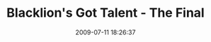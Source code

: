 ---
id: 72157637871481924
title: Blacklion's Got Talent - The Final
cover: https://farm8.staticflickr.com/7417/10960469326_854909a3b2_q.jpg
date: 2009-07-11 18:26:37
photos:
  - thumbnail: https://farm8.staticflickr.com/7417/10960469326_854909a3b2_q.jpg
    original: https://farm8.staticflickr.com/7417/10960469326_4570fb731a_o.jpg
    title: Sunday-Final-of-Talent-Competition.-001
  - thumbnail: https://farm8.staticflickr.com/7371/10960394375_0c8f25509a_q.jpg
    original: https://farm8.staticflickr.com/7371/10960394375_0f9cb14d91_o.jpg
    title: Sunday-Final-of-Talent-Competition.-002
  - thumbnail: https://farm6.staticflickr.com/5487/10960619913_26649df7ca_q.jpg
    original: https://farm6.staticflickr.com/5487/10960619913_320f38d040_o.jpg
    title: Sunday-Final-of-Talent-Competition.-003
  - thumbnail: https://farm4.staticflickr.com/3726/10960393675_b62c803dd7_q.jpg
    original: https://farm4.staticflickr.com/3726/10960393675_8b16d9b08e_o.jpg
    title: Sunday-Final-of-Talent-Competition.-004
  - thumbnail: https://farm3.staticflickr.com/2855/10960568364_4cc6697e68_q.jpg
    original: https://farm3.staticflickr.com/2855/10960568364_8bb8d3ca07_o.jpg
    title: Sunday-Final-of-Talent-Competition.-005
  - thumbnail: https://farm8.staticflickr.com/7414/10960467126_5e54cee393_q.jpg
    original: https://farm8.staticflickr.com/7414/10960467126_59d3305898_o.jpg
    title: Sunday-Final-of-Talent-Competition.-006
  - thumbnail: https://farm6.staticflickr.com/5528/10960567774_5d8bb3be3e_q.jpg
    original: https://farm6.staticflickr.com/5528/10960567774_3ee1269a25_o.jpg
    title: Sunday-Final-of-Talent-Competition.-008
  - thumbnail: https://farm4.staticflickr.com/3833/10960617783_13c29b4cbf_q.jpg
    original: https://farm4.staticflickr.com/3833/10960617783_e4e3fbf4c4_o.jpg
    title: Sunday-Final-of-Talent-Competition.-012
  - thumbnail: https://farm4.staticflickr.com/3800/10960567144_988688dc2c_q.jpg
    original: https://farm4.staticflickr.com/3800/10960567144_1b6bd707c7_o.jpg
    title: Sunday-Final-of-Talent-Competition.-015
  - thumbnail: https://farm6.staticflickr.com/5545/10960617053_783c2474cf_q.jpg
    original: https://farm6.staticflickr.com/5545/10960617053_34ec0a80c4_o.jpg
    title: Sunday-Final-of-Talent-Competition.-017
  - thumbnail: https://farm6.staticflickr.com/5546/10960566174_fdd87af354_q.jpg
    original: https://farm6.staticflickr.com/5546/10960566174_1381561712_o.jpg
    title: Sunday-Final-of-Talent-Competition.-018
  - thumbnail: https://farm4.staticflickr.com/3703/10960465146_306df95b69_q.jpg
    original: https://farm4.staticflickr.com/3703/10960465146_7d8be0fc96_o.jpg
    title: Sunday-Final-of-Talent-Competition.-019
  - thumbnail: https://farm6.staticflickr.com/5532/10960464656_11d8ba1714_q.jpg
    original: https://farm6.staticflickr.com/5532/10960464656_50023e8088_o.jpg
    title: Sunday-Final-of-Talent-Competition.-020
  - thumbnail: https://farm4.staticflickr.com/3794/10960389725_9d2a0b7813_q.jpg
    original: https://farm4.staticflickr.com/3794/10960389725_b378942d43_o.jpg
    title: Sunday-Final-of-Talent-Competition.-021
  - thumbnail: https://farm3.staticflickr.com/2818/10960564664_f4e64a243b_q.jpg
    original: https://farm3.staticflickr.com/2818/10960564664_8ac24d087d_o.jpg
    title: Sunday-Final-of-Talent-Competition.-022
  - thumbnail: https://farm8.staticflickr.com/7354/10960389345_cb0089ee9c_q.jpg
    original: https://farm8.staticflickr.com/7354/10960389345_7ae9c93aae_o.jpg
    title: Sunday-Final-of-Talent-Competition.-023
  - thumbnail: https://farm4.staticflickr.com/3814/10960564444_742cb3aa47_q.jpg
    original: https://farm4.staticflickr.com/3814/10960564444_98a34939eb_o.jpg
    title: Sunday-Final-of-Talent-Competition.-025
  - thumbnail: https://farm6.staticflickr.com/5484/10960564194_b818a7be07_q.jpg
    original: https://farm6.staticflickr.com/5484/10960564194_4e331d5301_o.jpg
    title: Sunday-Final-of-Talent-Competition.-027
  - thumbnail: https://farm3.staticflickr.com/2836/10960388895_426f21265f_q.jpg
    original: https://farm3.staticflickr.com/2836/10960388895_80b01ca86e_o.jpg
    title: Sunday-Final-of-Talent-Competition.-028
  - thumbnail: https://farm8.staticflickr.com/7311/10960614263_c3b99842b7_q.jpg
    original: https://farm8.staticflickr.com/7311/10960614263_7e8033497b_o.jpg
    title: Sunday-Final-of-Talent-Competition.-030
  - thumbnail: https://farm8.staticflickr.com/7417/10960613783_459f2b670e_q.jpg
    original: https://farm8.staticflickr.com/7417/10960613783_bed66fb016_o.jpg
    title: Sunday-Final-of-Talent-Competition.-032
  - thumbnail: https://farm6.staticflickr.com/5506/10960387605_3d3884fb7f_q.jpg
    original: https://farm6.staticflickr.com/5506/10960387605_1711f044fc_o.jpg
    title: Sunday-Final-of-Talent-Competition.-033
  - thumbnail: https://farm8.staticflickr.com/7382/10960461666_8d62efee0c_q.jpg
    original: https://farm8.staticflickr.com/7382/10960461666_60b18cab21_o.jpg
    title: Sunday-Final-of-Talent-Competition.-034
  - thumbnail: https://farm4.staticflickr.com/3811/10960611943_8c91770ced_q.jpg
    original: https://farm4.staticflickr.com/3811/10960611943_c674bbf2e8_o.jpg
    title: Sunday-Final-of-Talent-Competition.-035
  - thumbnail: https://farm8.staticflickr.com/7422/10960611503_10679b1142_q.jpg
    original: https://farm8.staticflickr.com/7422/10960611503_49eba4df87_o.jpg
    title: Sunday-Final-of-Talent-Competition.-036
  - thumbnail: https://farm3.staticflickr.com/2819/10960402036_8e361b9ce2_q.jpg
    original: https://farm3.staticflickr.com/2819/10960402036_a50e1dda59_o.jpg
    title: Sunday-Final-of-Talent-Competition.-040
  - thumbnail: https://farm3.staticflickr.com/2879/10960460066_9d4075ea72_q.jpg
    original: https://farm3.staticflickr.com/2879/10960460066_552c725d00_o.jpg
    title: Sunday-Final-of-Talent-Competition.-041
  - thumbnail: https://farm3.staticflickr.com/2874/10960385145_1b45ee2f0d_q.jpg
    original: https://farm3.staticflickr.com/2874/10960385145_45f403a22e_o.jpg
    title: Sunday-Final-of-Talent-Competition.-042
  - thumbnail: https://farm8.staticflickr.com/7394/10960384635_8cc3be1f7a_q.jpg
    original: https://farm8.staticflickr.com/7394/10960384635_a269f416ac_o.jpg
    title: Sunday-Final-of-Talent-Competition.-043
  - thumbnail: https://farm6.staticflickr.com/5520/10960384415_de17210482_q.jpg
    original: https://farm6.staticflickr.com/5520/10960384415_4c8f0f0d57_o.jpg
    title: Sunday-Final-of-Talent-Competition.-044
  - thumbnail: https://farm8.staticflickr.com/7400/10960559124_b0b97d7b18_q.jpg
    original: https://farm8.staticflickr.com/7400/10960559124_ff9e934405_o.jpg
    title: Sunday-Final-of-Talent-Competition.-045
  - thumbnail: https://farm4.staticflickr.com/3728/10960609123_795a7edc5b_q.jpg
    original: https://farm4.staticflickr.com/3728/10960609123_9f0e7506c6_o.jpg
    title: Sunday-Final-of-Talent-Competition.-047
  - thumbnail: https://farm8.staticflickr.com/7309/10960558194_76e644df5d_q.jpg
    original: https://farm8.staticflickr.com/7309/10960558194_2e07935436_o.jpg
    title: Sunday-Final-of-Talent-Competition.-048
  - thumbnail: https://farm8.staticflickr.com/7338/10960608363_78920b3ace_q.jpg
    original: https://farm8.staticflickr.com/7338/10960608363_f5064093e0_o.jpg
    title: Sunday-Final-of-Talent-Competition.-049
  - thumbnail: https://farm4.staticflickr.com/3726/10960382585_92bde351cf_q.jpg
    original: https://farm4.staticflickr.com/3726/10960382585_591b8a774c_o.jpg
    title: Sunday-Final-of-Talent-Competition.-050
  - thumbnail: https://farm4.staticflickr.com/3744/10960456446_2d2067b5dc_q.jpg
    original: https://farm4.staticflickr.com/3744/10960456446_00d34bcdd6_o.jpg
    title: Sunday-Final-of-Talent-Competition.-051
  - thumbnail: https://farm4.staticflickr.com/3778/10960381555_6227a9a344_q.jpg
    original: https://farm4.staticflickr.com/3778/10960381555_9de28bcfc7_o.jpg
    title: Sunday-Final-of-Talent-Competition.-052
  - thumbnail: https://farm3.staticflickr.com/2868/10960556044_6ef12d5eab_q.jpg
    original: https://farm3.staticflickr.com/2868/10960556044_507e730e35_o.jpg
    title: Sunday-Final-of-Talent-Competition.-053
  - thumbnail: https://farm4.staticflickr.com/3784/10960380775_47c521ac7f_q.jpg
    original: https://farm4.staticflickr.com/3784/10960380775_a9c1333f79_o.jpg
    title: Sunday-Final-of-Talent-Competition.-055
  - thumbnail: https://farm4.staticflickr.com/3739/10960605463_18ab145a1f_q.jpg
    original: https://farm4.staticflickr.com/3739/10960605463_121a969422_o.jpg
    title: Sunday-Final-of-Talent-Competition.-057
  - thumbnail: https://farm8.staticflickr.com/7296/10960454646_1551ba7830_q.jpg
    original: https://farm8.staticflickr.com/7296/10960454646_dfa4a8cf3a_o.jpg
    title: Sunday-Final-of-Talent-Competition.-058
  - thumbnail: https://farm3.staticflickr.com/2847/10960454426_87567b305a_q.jpg
    original: https://farm3.staticflickr.com/2847/10960454426_8ff8d848e2_o.jpg
    title: Sunday-Final-of-Talent-Competition.-059
  - thumbnail: https://farm4.staticflickr.com/3710/10960604603_f3d977e97e_q.jpg
    original: https://farm4.staticflickr.com/3710/10960604603_528bfe3c9b_o.jpg
    title: Sunday-Final-of-Talent-Competition.-060
  - thumbnail: https://farm4.staticflickr.com/3785/10960553874_cb8d885113_q.jpg
    original: https://farm4.staticflickr.com/3785/10960553874_7b8493d97e_o.jpg
    title: Sunday-Final-of-Talent-Competition.-061
  - thumbnail: https://farm6.staticflickr.com/5483/10960604063_9cd26c1a36_q.jpg
    original: https://farm6.staticflickr.com/5483/10960604063_788eaca72f_o.jpg
    title: Sunday-Final-of-Talent-Competition.-063
  - thumbnail: https://farm3.staticflickr.com/2809/10960378705_53f426fd42_q.jpg
    original: https://farm3.staticflickr.com/2809/10960378705_55a8d63453_o.jpg
    title: Sunday-Final-of-Talent-Competition.-064
  - thumbnail: https://farm8.staticflickr.com/7375/10960378225_b1c884da6a_q.jpg
    original: https://farm8.staticflickr.com/7375/10960378225_5d03c8828d_o.jpg
    title: Sunday-Final-of-Talent-Competition.-065
  - thumbnail: https://farm6.staticflickr.com/5499/10960602723_7855efca46_q.jpg
    original: https://farm6.staticflickr.com/5499/10960602723_d872a0369c_o.jpg
    title: Sunday-Final-of-Talent-Competition.-066
  - thumbnail: https://farm4.staticflickr.com/3762/10960451616_959f57a11f_q.jpg
    original: https://farm4.staticflickr.com/3762/10960451616_9477832e33_o.jpg
    title: Sunday-Final-of-Talent-Competition.-067
  - thumbnail: https://farm3.staticflickr.com/2886/10960552034_2d85eee041_q.jpg
    original: https://farm3.staticflickr.com/2886/10960552034_470bb0e6f9_o.jpg
    title: Sunday-Final-of-Talent-Competition.-068
  - thumbnail: https://farm4.staticflickr.com/3725/10960551933_45fe99153c_q.jpg
    original: https://farm4.staticflickr.com/3725/10960551933_065d4e74ee_o.jpg
    title: Sunday-Final-of-Talent-Competition.-071
  - thumbnail: https://farm4.staticflickr.com/3818/10960376875_4c0305d11d_q.jpg
    original: https://farm4.staticflickr.com/3818/10960376875_869f499e82_o.jpg
    title: Sunday-Final-of-Talent-Competition.-072
  - thumbnail: https://farm8.staticflickr.com/7443/10960601373_d6993affbe_q.jpg
    original: https://farm8.staticflickr.com/7443/10960601373_4269633c25_o.jpg
    title: Sunday-Final-of-Talent-Competition.-076
  - thumbnail: https://farm4.staticflickr.com/3784/10960550454_83ee64a81e_q.jpg
    original: https://farm4.staticflickr.com/3784/10960550454_942521e22f_o.jpg
    title: Sunday-Final-of-Talent-Competition.-077
  - thumbnail: https://farm4.staticflickr.com/3684/10960449986_10c58e6b65_q.jpg
    original: https://farm4.staticflickr.com/3684/10960449986_84e060a949_o.jpg
    title: Sunday-Final-of-Talent-Competition.-078
  - thumbnail: https://farm6.staticflickr.com/5533/10960375215_0648caebbd_q.jpg
    original: https://farm6.staticflickr.com/5533/10960375215_0c660414ea_o.jpg
    title: Sunday-Final-of-Talent-Competition.-080
  - thumbnail: https://farm4.staticflickr.com/3755/10960375155_4cee855e67_q.jpg
    original: https://farm4.staticflickr.com/3755/10960375155_f7f14a31aa_o.jpg
    title: Sunday-Final-of-Talent-Competition.-081
  - thumbnail: https://farm3.staticflickr.com/2888/10960448706_c235260d51_q.jpg
    original: https://farm3.staticflickr.com/2888/10960448706_93f195bd78_o.jpg
    title: Sunday-Final-of-Talent-Competition.-082
  - thumbnail: https://farm6.staticflickr.com/5526/10960374195_003a156a43_q.jpg
    original: https://farm6.staticflickr.com/5526/10960374195_1cc6a74b41_o.jpg
    title: Sunday-Final-of-Talent-Competition.-084
  - thumbnail: https://farm3.staticflickr.com/2826/10960598913_cbbdcc4452_q.jpg
    original: https://farm3.staticflickr.com/2826/10960598913_0a19aae46b_o.jpg
    title: Sunday-Final-of-Talent-Competition.-090
  - thumbnail: https://farm4.staticflickr.com/3716/10960548084_86cc576952_q.jpg
    original: https://farm4.staticflickr.com/3716/10960548084_792c4af516_o.jpg
    title: Sunday-Final-of-Talent-Competition.-094
  - thumbnail: https://farm4.staticflickr.com/3827/10960598193_9d212987a6_q.jpg
    original: https://farm4.staticflickr.com/3827/10960598193_a77737d578_o.jpg
    title: Sunday-Final-of-Talent-Competition.-102
  - thumbnail: https://farm4.staticflickr.com/3733/10960372655_bab6bfe6be_q.jpg
    original: https://farm4.staticflickr.com/3733/10960372655_382b8d8700_o.jpg
    title: Sunday-Final-of-Talent-Competition.-106
  - thumbnail: https://farm4.staticflickr.com/3742/10960446256_70f90108fc_q.jpg
    original: https://farm4.staticflickr.com/3742/10960446256_074403870a_o.jpg
    title: Sunday-Final-of-Talent-Competition.-111
  - thumbnail: https://farm4.staticflickr.com/3800/10960546554_f4fd06ab2b_q.jpg
    original: https://farm4.staticflickr.com/3800/10960546554_e18aaf669d_o.jpg
    title: Sunday-Final-of-Talent-Competition.-114
  - thumbnail: https://farm8.staticflickr.com/7362/10960445566_f53945d84f_q.jpg
    original: https://farm8.staticflickr.com/7362/10960445566_83dc8906e7_o.jpg
    title: Sunday-Final-of-Talent-Competition.-115
  - thumbnail: https://farm3.staticflickr.com/2879/10960595783_590fd298ac_q.jpg
    original: https://farm3.staticflickr.com/2879/10960595783_f075df0a81_o.jpg
    title: Sunday-Final-of-Talent-Competition.-118
  - thumbnail: https://farm6.staticflickr.com/5475/10960401486_efc0bafb6d_q.jpg
    original: https://farm6.staticflickr.com/5475/10960401486_7d87b6d44b_o.jpg
    title: Sunday-Final-of-Talent-Competition.-121
  - thumbnail: https://farm8.staticflickr.com/7457/10960444336_ea88bed0c6_q.jpg
    original: https://farm8.staticflickr.com/7457/10960444336_68d3483de0_o.jpg
    title: Sunday-Final-of-Talent-Competition.-126
  - thumbnail: https://farm4.staticflickr.com/3786/10960544744_dcf4207f6e_q.jpg
    original: https://farm4.staticflickr.com/3786/10960544744_6818c49dd1_o.jpg
    title: Sunday-Final-of-Talent-Competition.-132
  - thumbnail: https://farm3.staticflickr.com/2824/10960544534_533a6cf5f3_q.jpg
    original: https://farm3.staticflickr.com/2824/10960544534_9fdff70763_o.jpg
    title: Sunday-Final-of-Talent-Competition.-136
  - thumbnail: https://farm4.staticflickr.com/3695/10960544254_6997ba652b_q.jpg
    original: https://farm4.staticflickr.com/3695/10960544254_6eb463d6e9_o.jpg
    title: Sunday-Final-of-Talent-Competition.-137
  - thumbnail: https://farm4.staticflickr.com/3784/10960543584_399c42f7c5_q.jpg
    original: https://farm4.staticflickr.com/3784/10960543584_f94e102686_o.jpg
    title: Sunday-Final-of-Talent-Competition.-139
  - thumbnail: https://farm3.staticflickr.com/2870/10960368835_901ac48f47_q.jpg
    original: https://farm3.staticflickr.com/2870/10960368835_7b3239a82b_o.jpg
    title: Sunday-Final-of-Talent-Competition.-141
  - thumbnail: https://farm4.staticflickr.com/3773/10960368385_78007d0081_q.jpg
    original: https://farm4.staticflickr.com/3773/10960368385_779ce7c4a6_o.jpg
    title: Sunday-Final-of-Talent-Competition.-143
  - thumbnail: https://farm8.staticflickr.com/7424/10960367805_a52362be62_q.jpg
    original: https://farm8.staticflickr.com/7424/10960367805_3e6e18be3c_o.jpg
    title: Sunday-Final-of-Talent-Competition.-144
  - thumbnail: https://farm4.staticflickr.com/3761/10960367375_8015e084d2_q.jpg
    original: https://farm4.staticflickr.com/3761/10960367375_4ebedfd7e0_o.jpg
    title: Sunday-Final-of-Talent-Competition.-145
  - thumbnail: https://farm4.staticflickr.com/3732/10960592033_d3b8b9dba3_q.jpg
    original: https://farm4.staticflickr.com/3732/10960592033_d861ce4467_o.jpg
    title: Sunday-Final-of-Talent-Competition.-149
  - thumbnail: https://farm4.staticflickr.com/3718/10960591433_618217d7d0_q.jpg
    original: https://farm4.staticflickr.com/3718/10960591433_0ae3ce0055_o.jpg
    title: Sunday-Final-of-Talent-Competition.-150
  - thumbnail: https://farm8.staticflickr.com/7406/10960365855_cb503e3f0e_q.jpg
    original: https://farm8.staticflickr.com/7406/10960365855_843ff5db66_o.jpg
    title: Sunday-Final-of-Talent-Competition.-151
  - thumbnail: https://farm6.staticflickr.com/5478/10960590953_e27b6a2433_q.jpg
    original: https://farm6.staticflickr.com/5478/10960590953_0aa4e4bb7a_o.jpg
    title: Sunday-Final-of-Talent-Competition.-152
  - thumbnail: https://farm4.staticflickr.com/3750/10960590493_0aa2bd50e4_q.jpg
    original: https://farm4.staticflickr.com/3750/10960590493_480a4918ee_o.jpg
    title: Sunday-Final-of-Talent-Competition.-153
  - thumbnail: https://farm8.staticflickr.com/7311/10960539664_ed648f031a_q.jpg
    original: https://farm8.staticflickr.com/7311/10960539664_3c514d1ba0_o.jpg
    title: Sunday-Final-of-Talent-Competition.-154
  - thumbnail: https://farm8.staticflickr.com/7426/10960328325_2a74c3c997_q.jpg
    original: https://farm8.staticflickr.com/7426/10960328325_3a0bb20bfd_o.jpg
    title: Sunday-Final-of-Talent-Competition.-155
  - thumbnail: https://farm6.staticflickr.com/5513/10960438896_9bc4cf0a71_q.jpg
    original: https://farm6.staticflickr.com/5513/10960438896_a21d814f0e_o.jpg
    title: Sunday-Final-of-Talent-Competition.-156
  - thumbnail: https://farm4.staticflickr.com/3734/10960364155_a94cddc7db_q.jpg
    original: https://farm4.staticflickr.com/3734/10960364155_7d0a5bac90_o.jpg
    title: Sunday-Final-of-Talent-Competition.-157
  - thumbnail: https://farm4.staticflickr.com/3810/10960438256_2db36973dd_q.jpg
    original: https://farm4.staticflickr.com/3810/10960438256_bee89936cd_o.jpg
    title: Sunday-Final-of-Talent-Competition.-158
  - thumbnail: https://farm8.staticflickr.com/7403/10960438146_7d37874039_q.jpg
    original: https://farm8.staticflickr.com/7403/10960438146_98a4110cf7_o.jpg
    title: Sunday-Final-of-Talent-Competition.-159
  - thumbnail: https://farm4.staticflickr.com/3727/10960501834_147ee9b7a2_q.jpg
    original: https://farm4.staticflickr.com/3727/10960501834_91bd1ffb36_o.jpg
    title: Sunday-Final-of-Talent-Competition.-161
  - thumbnail: https://farm8.staticflickr.com/7432/10960537734_82511de146_q.jpg
    original: https://farm8.staticflickr.com/7432/10960537734_2175cbbde5_o.jpg
    title: Sunday-Final-of-Talent-Competition.-162
  - thumbnail: https://farm3.staticflickr.com/2871/10960437276_4dccdbc6a4_q.jpg
    original: https://farm3.staticflickr.com/2871/10960437276_d8b6bf7944_o.jpg
    title: Sunday-Final-of-Talent-Competition.-164
  - thumbnail: https://farm6.staticflickr.com/5509/10960437126_97cf4a02a0_q.jpg
    original: https://farm6.staticflickr.com/5509/10960437126_054092047f_o.jpg
    title: Sunday-Final-of-Talent-Competition.-165
  - thumbnail: https://farm6.staticflickr.com/5510/10960537274_49361e07a3_q.jpg
    original: https://farm6.staticflickr.com/5510/10960537274_c8773c5f28_o.jpg
    title: Sunday-Final-of-Talent-Competition.-166
  - thumbnail: https://farm4.staticflickr.com/3721/10960536914_68e51a7380_q.jpg
    original: https://farm4.staticflickr.com/3721/10960536914_f4a0374760_o.jpg
    title: Sunday-Final-of-Talent-Competition.-168
  - thumbnail: https://farm6.staticflickr.com/5506/10960361525_6d01c3063c_q.jpg
    original: https://farm6.staticflickr.com/5506/10960361525_83f5c7eb05_o.jpg
    title: Sunday-Final-of-Talent-Competition.-169
  - thumbnail: https://farm4.staticflickr.com/3825/10960360935_10860134ab_q.jpg
    original: https://farm4.staticflickr.com/3825/10960360935_69cd721f7a_o.jpg
    title: Sunday-Final-of-Talent-Competition.-170
  - thumbnail: https://farm4.staticflickr.com/3721/10960360815_2532b0fc5b_q.jpg
    original: https://farm4.staticflickr.com/3721/10960360815_e8e7576c79_o.jpg
    title: Sunday-Final-of-Talent-Competition.-173
  - thumbnail: https://farm4.staticflickr.com/3800/10960360705_282bc7b057_q.jpg
    original: https://farm4.staticflickr.com/3800/10960360705_8bdefc6c2c_o.jpg
    title: Sunday-Final-of-Talent-Competition.-175
  - thumbnail: https://farm3.staticflickr.com/2855/10960535474_ee3019df04_q.jpg
    original: https://farm3.staticflickr.com/2855/10960535474_6256a7a503_o.jpg
    title: Sunday-Final-of-Talent-Competition.-176
  - thumbnail: https://farm3.staticflickr.com/2808/10960434206_1b491acff6_q.jpg
    original: https://farm3.staticflickr.com/2808/10960434206_f53230c748_o.jpg
    title: Sunday-Final-of-Talent-Competition.-177
  - thumbnail: https://farm3.staticflickr.com/2891/10960328135_1d44c4d72a_q.jpg
    original: https://farm3.staticflickr.com/2891/10960328135_9f02088057_o.jpg
    title: Sunday-Final-of-Talent-Competition.-178
  - thumbnail: https://farm3.staticflickr.com/2829/10960359055_beca57affd_q.jpg
    original: https://farm3.staticflickr.com/2829/10960359055_87ed15151f_o.jpg
    title: Sunday-Final-of-Talent-Competition.-179
  - thumbnail: https://farm6.staticflickr.com/5496/10960433106_17e0b7af6a_q.jpg
    original: https://farm6.staticflickr.com/5496/10960433106_0fef926099_o.jpg
    title: Sunday-Final-of-Talent-Competition.-180
  - thumbnail: https://farm8.staticflickr.com/7336/10960432946_e8bd7df1da_q.jpg
    original: https://farm8.staticflickr.com/7336/10960432946_c67705a90d_o.jpg
    title: Sunday-Final-of-Talent-Competition.-181
  - thumbnail: https://farm8.staticflickr.com/7310/10960583453_aa18cbaa30_q.jpg
    original: https://farm8.staticflickr.com/7310/10960583453_2ee38a150a_o.jpg
    title: Sunday-Final-of-Talent-Competition.-182
  - thumbnail: https://farm8.staticflickr.com/7337/10960533494_a551e0eb73_q.jpg
    original: https://farm8.staticflickr.com/7337/10960533494_c0e86d2962_o.jpg
    title: Sunday-Final-of-Talent-Competition.-183
  - thumbnail: https://farm4.staticflickr.com/3671/10960533394_57c54f18e2_q.jpg
    original: https://farm4.staticflickr.com/3671/10960533394_9bfabe4137_o.jpg
    title: Sunday-Final-of-Talent-Competition.-184
  - thumbnail: https://farm4.staticflickr.com/3750/10960582833_3ba05ede5e_q.jpg
    original: https://farm4.staticflickr.com/3750/10960582833_f7e7d6213b_o.jpg
    title: Sunday-Final-of-Talent-Competition.-185
  - thumbnail: https://farm3.staticflickr.com/2887/10960582493_aeceb74196_q.jpg
    original: https://farm3.staticflickr.com/2887/10960582493_276d668977_o.jpg
    title: Sunday-Final-of-Talent-Competition.-187
  - thumbnail: https://farm8.staticflickr.com/7417/10960431396_bbe60aee79_q.jpg
    original: https://farm8.staticflickr.com/7417/10960431396_11962cce60_o.jpg
    title: Sunday-Final-of-Talent-Competition.-188
  - thumbnail: https://farm4.staticflickr.com/3745/10960532034_5fb3c0f86f_q.jpg
    original: https://farm4.staticflickr.com/3745/10960532034_87407c5abc_o.jpg
    title: Sunday-Final-of-Talent-Competition.-192
  - thumbnail: https://farm4.staticflickr.com/3788/10960531244_63047c65f7_q.jpg
    original: https://farm4.staticflickr.com/3788/10960531244_d0129cb3ed_o.jpg
    title: Sunday-Final-of-Talent-Competition.-194
  - thumbnail: https://farm4.staticflickr.com/3766/10960356565_36f2a0551c_q.jpg
    original: https://farm4.staticflickr.com/3766/10960356565_4ff1162c6a_o.jpg
    title: Sunday-Final-of-Talent-Competition.-195
  - thumbnail: https://farm6.staticflickr.com/5483/10960430366_0f57a9a9dd_q.jpg
    original: https://farm6.staticflickr.com/5483/10960430366_bf71c8b2d0_o.jpg
    title: Sunday-Final-of-Talent-Competition.-197
  - thumbnail: https://farm4.staticflickr.com/3789/10960355805_97174d531f_q.jpg
    original: https://farm4.staticflickr.com/3789/10960355805_2dd7853983_o.jpg
    title: Sunday-Final-of-Talent-Competition.-198
  - thumbnail: https://farm6.staticflickr.com/5518/10960355485_174935ae9c_q.jpg
    original: https://farm6.staticflickr.com/5518/10960355485_2d59abfafb_o.jpg
    title: Sunday-Final-of-Talent-Competition.-200
  - thumbnail: https://farm3.staticflickr.com/2884/10960580003_c9c9eb3e53_q.jpg
    original: https://farm3.staticflickr.com/2884/10960580003_8008131aac_o.jpg
    title: Sunday-Final-of-Talent-Competition.-201
  - thumbnail: https://farm4.staticflickr.com/3711/10960579783_2376790f57_q.jpg
    original: https://farm4.staticflickr.com/3711/10960579783_f71c07d7fd_o.jpg
    title: Sunday-Final-of-Talent-Competition.-202
  - thumbnail: https://farm3.staticflickr.com/2846/10960428566_6fa783a85a_q.jpg
    original: https://farm3.staticflickr.com/2846/10960428566_b3ff6d26e2_o.jpg
    title: Sunday-Final-of-Talent-Competition.-203
  - thumbnail: https://farm8.staticflickr.com/7318/10960579323_b293a53a93_q.jpg
    original: https://farm8.staticflickr.com/7318/10960579323_31d02482d7_o.jpg
    title: Sunday-Final-of-Talent-Competition.-204
  - thumbnail: https://farm6.staticflickr.com/5515/10960528884_e982ee6119_q.jpg
    original: https://farm6.staticflickr.com/5515/10960528884_a8f7823b33_o.jpg
    title: Sunday-Final-of-Talent-Competition.-206
  - thumbnail: https://farm3.staticflickr.com/2835/10960427836_9e085fe883_q.jpg
    original: https://farm3.staticflickr.com/2835/10960427836_75d1977502_o.jpg
    title: Sunday-Final-of-Talent-Competition.-207
  - thumbnail: https://farm6.staticflickr.com/5496/10960427366_c090c3f283_q.jpg
    original: https://farm6.staticflickr.com/5496/10960427366_1b4340a045_o.jpg
    title: Sunday-Final-of-Talent-Competition.-208
  - thumbnail: https://farm8.staticflickr.com/7371/10960578253_872858ce47_q.jpg
    original: https://farm8.staticflickr.com/7371/10960578253_6f46f24a1f_o.jpg
    title: Sunday-Final-of-Talent-Competition.-210
  - thumbnail: https://farm6.staticflickr.com/5508/10960501214_f5ee6487d4_q.jpg
    original: https://farm6.staticflickr.com/5508/10960501214_178740b4c8_o.jpg
    title: Sunday-Final-of-Talent-Competition.-211
  - thumbnail: https://farm4.staticflickr.com/3670/10960353125_38c573ccd1_q.jpg
    original: https://farm4.staticflickr.com/3670/10960353125_1f6728e6b0_o.jpg
    title: Sunday-Final-of-Talent-Competition.-215
  - thumbnail: https://farm6.staticflickr.com/5544/10960426476_9a55260c62_q.jpg
    original: https://farm6.staticflickr.com/5544/10960426476_ced4c7db7a_o.jpg
    title: Sunday-Final-of-Talent-Competition.-216
  - thumbnail: https://farm8.staticflickr.com/7430/10960352175_04b5280dbb_q.jpg
    original: https://farm8.staticflickr.com/7430/10960352175_99cf5fa5a1_o.jpg
    title: Sunday-Final-of-Talent-Competition.-218
  - thumbnail: https://farm4.staticflickr.com/3678/10960425876_1bcc8c310b_q.jpg
    original: https://farm4.staticflickr.com/3678/10960425876_af94a2cda5_o.jpg
    title: Sunday-Final-of-Talent-Competition.-219
  - thumbnail: https://farm3.staticflickr.com/2837/10960351695_85356e2da5_q.jpg
    original: https://farm3.staticflickr.com/2837/10960351695_e3d3d8cd3d_o.jpg
    title: Sunday-Final-of-Talent-Competition.-220
  - thumbnail: https://farm3.staticflickr.com/2826/10960576183_3af546a2fc_q.jpg
    original: https://farm3.staticflickr.com/2826/10960576183_329bd8afcf_o.jpg
    title: Sunday-Final-of-Talent-Competition.-221
  - thumbnail: https://farm4.staticflickr.com/3679/10960351005_9bdee533e5_q.jpg
    original: https://farm4.staticflickr.com/3679/10960351005_73621c1947_o.jpg
    title: Sunday-Final-of-Talent-Competition.-224
  - thumbnail: https://farm8.staticflickr.com/7298/10960350575_cedf424108_q.jpg
    original: https://farm8.staticflickr.com/7298/10960350575_9194335627_o.jpg
    title: Sunday-Final-of-Talent-Competition.-225
  - thumbnail: https://farm4.staticflickr.com/3710/10960574723_ff10d6c12d_q.jpg
    original: https://farm4.staticflickr.com/3710/10960574723_13d9ae3a28_o.jpg
    title: Sunday-Final-of-Talent-Competition.-226
  - thumbnail: https://farm4.staticflickr.com/3756/10960349685_551304c4de_q.jpg
    original: https://farm4.staticflickr.com/3756/10960349685_c44646b652_o.jpg
    title: Sunday-Final-of-Talent-Competition.-227
  - thumbnail: https://farm3.staticflickr.com/2884/10960573673_a5e971ff35_q.jpg
    original: https://farm3.staticflickr.com/2884/10960573673_7df034980e_o.jpg
    title: Sunday-Final-of-Talent-Competition.-228
  - thumbnail: https://farm4.staticflickr.com/3807/10960573273_5bdd29c4f2_q.jpg
    original: https://farm4.staticflickr.com/3807/10960573273_f4f7516fcc_o.jpg
    title: Sunday-Final-of-Talent-Competition.-229
  - thumbnail: https://farm6.staticflickr.com/5495/10960348295_a854c1b815_q.jpg
    original: https://farm6.staticflickr.com/5495/10960348295_59f7d1b357_o.jpg
    title: Sunday-Final-of-Talent-Competition.-231
  - thumbnail: https://farm6.staticflickr.com/5549/10960421456_6d3db25512_q.jpg
    original: https://farm6.staticflickr.com/5549/10960421456_fc844f4b24_o.jpg
    title: Sunday-Final-of-Talent-Competition.-232
  - thumbnail: https://farm8.staticflickr.com/7351/10960421026_0392169d6d_q.jpg
    original: https://farm8.staticflickr.com/7351/10960421026_95567d8cfe_o.jpg
    title: Sunday-Final-of-Talent-Competition.-233
  - thumbnail: https://farm8.staticflickr.com/7421/10960399816_5ef4be58b2_q.jpg
    original: https://farm8.staticflickr.com/7421/10960399816_a06c5681d0_o.jpg
    title: Sunday-Final-of-Talent-Competition.-234
  - thumbnail: https://farm4.staticflickr.com/3678/10960346985_5a1321393f_q.jpg
    original: https://farm4.staticflickr.com/3678/10960346985_06b4122cdd_o.jpg
    title: Sunday-Final-of-Talent-Competition.-237
  - thumbnail: https://farm8.staticflickr.com/7310/10960420326_4864c7ee42_q.jpg
    original: https://farm8.staticflickr.com/7310/10960420326_770c5d2c14_o.jpg
    title: Sunday-Final-of-Talent-Competition.-238
  - thumbnail: https://farm3.staticflickr.com/2829/10960570453_2c3fa9b3f4_q.jpg
    original: https://farm3.staticflickr.com/2829/10960570453_6ba2f8204c_o.jpg
    title: Sunday-Final-of-Talent-Competition.-239
  - thumbnail: https://farm6.staticflickr.com/5481/10960327015_d94b72a4dc_q.jpg
    original: https://farm6.staticflickr.com/5481/10960327015_a340cfd8d7_o.jpg
    title: Sunday-Final-of-Talent-Competition.-240
  - thumbnail: https://farm8.staticflickr.com/7369/10960419586_154032cbcd_q.jpg
    original: https://farm8.staticflickr.com/7369/10960419586_a9be677654_o.jpg
    title: Sunday-Final-of-Talent-Competition.-241
  - thumbnail: https://farm6.staticflickr.com/5492/10960520264_0fffdb2211_q.jpg
    original: https://farm6.staticflickr.com/5492/10960520264_529a801651_o.jpg
    title: Sunday-Final-of-Talent-Competition.-244
  - thumbnail: https://farm4.staticflickr.com/3752/10960569663_8144df8cdb_q.jpg
    original: https://farm4.staticflickr.com/3752/10960569663_b6d6348cfe_o.jpg
    title: Sunday-Final-of-Talent-Competition.-245
  - thumbnail: https://farm4.staticflickr.com/3706/10960345205_43381fcb02_q.jpg
    original: https://farm4.staticflickr.com/3706/10960345205_755365288a_o.jpg
    title: Sunday-Final-of-Talent-Competition.-246
  - thumbnail: https://farm3.staticflickr.com/2861/10960568813_08dd4c5324_q.jpg
    original: https://farm3.staticflickr.com/2861/10960568813_5fa9eabf77_o.jpg
    title: Sunday-Final-of-Talent-Competition.-247
  - thumbnail: https://farm4.staticflickr.com/3806/10960418156_52e6f9300a_q.jpg
    original: https://farm4.staticflickr.com/3806/10960418156_7b03661178_o.jpg
    title: Sunday-Final-of-Talent-Competition.-248
  - thumbnail: https://farm3.staticflickr.com/2851/10960568593_b84fdd7dbd_q.jpg
    original: https://farm3.staticflickr.com/2851/10960568593_03b20de560_o.jpg
    title: Sunday-Final-of-Talent-Competition.-249
  - thumbnail: https://farm8.staticflickr.com/7420/10960568513_d94d2a6b99_q.jpg
    original: https://farm8.staticflickr.com/7420/10960568513_7157452b87_o.jpg
    title: Sunday-Final-of-Talent-Competition.-250
  - thumbnail: https://farm4.staticflickr.com/3766/10960344475_68593b56a1_q.jpg
    original: https://farm4.staticflickr.com/3766/10960344475_029496a229_o.jpg
    title: Sunday-Final-of-Talent-Competition.-252
  - thumbnail: https://farm4.staticflickr.com/3732/10960550203_c524a44d74_q.jpg
    original: https://farm4.staticflickr.com/3732/10960550203_19dc470872_o.jpg
    title: Sunday-Final-of-Talent-Competition.-253
  - thumbnail: https://farm6.staticflickr.com/5491/10960417876_7005472129_q.jpg
    original: https://farm6.staticflickr.com/5491/10960417876_78d2c9910a_o.jpg
    title: Sunday-Final-of-Talent-Competition.-255
  - thumbnail: https://farm4.staticflickr.com/3677/10960344335_b52d51cafb_q.jpg
    original: https://farm4.staticflickr.com/3677/10960344335_da0abe39ba_o.jpg
    title: Sunday-Final-of-Talent-Competition.-257
  - thumbnail: https://farm4.staticflickr.com/3790/10960416966_8cb6b5f03a_q.jpg
    original: https://farm4.staticflickr.com/3790/10960416966_00b5518f94_o.jpg
    title: Sunday-Final-of-Talent-Competition.-259
  - thumbnail: https://farm8.staticflickr.com/7349/10960343275_ac6462c548_q.jpg
    original: https://farm8.staticflickr.com/7349/10960343275_416832cccd_o.jpg
    title: Sunday-Final-of-Talent-Competition.-260
  - thumbnail: https://farm3.staticflickr.com/2877/10960517804_6d07ef4ac6_q.jpg
    original: https://farm3.staticflickr.com/2877/10960517804_414138ac2c_o.jpg
    title: Sunday-Final-of-Talent-Competition.-263
  - thumbnail: https://farm4.staticflickr.com/3678/10960416186_8b78a22f78_q.jpg
    original: https://farm4.staticflickr.com/3678/10960416186_5ff8b66f94_o.jpg
    title: Sunday-Final-of-Talent-Competition.-264
  - thumbnail: https://farm3.staticflickr.com/2837/10960342725_bf0d22ecb6_q.jpg
    original: https://farm3.staticflickr.com/2837/10960342725_2e9880c0ff_o.jpg
    title: Sunday-Final-of-Talent-Competition.-265
  - thumbnail: https://farm4.staticflickr.com/3736/10960517034_835d975413_q.jpg
    original: https://farm4.staticflickr.com/3736/10960517034_ac2aaf9326_o.jpg
    title: Sunday-Final-of-Talent-Competition.-266
  - thumbnail: https://farm4.staticflickr.com/3754/10960516604_cd0b688f2f_q.jpg
    original: https://farm4.staticflickr.com/3754/10960516604_68e73a66b2_o.jpg
    title: Sunday-Final-of-Talent-Competition.-267
  - thumbnail: https://farm3.staticflickr.com/2876/10960414716_709696195e_q.jpg
    original: https://farm3.staticflickr.com/2876/10960414716_2aa2abe338_o.jpg
    title: Sunday-Final-of-Talent-Competition.-268
  - thumbnail: https://farm6.staticflickr.com/5483/10960414246_6e2e7d6ace_q.jpg
    original: https://farm6.staticflickr.com/5483/10960414246_dfffd4fdae_o.jpg
    title: Sunday-Final-of-Talent-Competition.-269
  - thumbnail: https://farm4.staticflickr.com/3813/10960564773_9ed726daee_q.jpg
    original: https://farm4.staticflickr.com/3813/10960564773_4bf2a927d5_o.jpg
    title: Sunday-Final-of-Talent-Competition.-270
  - thumbnail: https://farm4.staticflickr.com/3831/10960340665_aac1c50c4a_q.jpg
    original: https://farm4.staticflickr.com/3831/10960340665_efb3112619_o.jpg
    title: Sunday-Final-of-Talent-Competition.-273
  - thumbnail: https://farm4.staticflickr.com/3795/10960514874_dfc1fda2f8_q.jpg
    original: https://farm4.staticflickr.com/3795/10960514874_3516a1b922_o.jpg
    title: Sunday-Final-of-Talent-Competition.-275
  - thumbnail: https://farm3.staticflickr.com/2855/10960564303_dcf8aa25ab_q.jpg
    original: https://farm3.staticflickr.com/2855/10960564303_e03465e2d2_o.jpg
    title: Sunday-Final-of-Talent-Competition.-277
  - thumbnail: https://farm4.staticflickr.com/3808/10960339765_bc7211b146_q.jpg
    original: https://farm4.staticflickr.com/3808/10960339765_658b0f5f53_o.jpg
    title: Sunday-Final-of-Talent-Competition.-281
  - thumbnail: https://farm6.staticflickr.com/5528/10960326415_a37ea02c0b_q.jpg
    original: https://farm6.staticflickr.com/5528/10960326415_e196669489_o.jpg
    title: Sunday-Final-of-Talent-Competition.-282
  - thumbnail: https://farm4.staticflickr.com/3711/10960563743_c08776ae70_q.jpg
    original: https://farm4.staticflickr.com/3711/10960563743_9605d1a528_o.jpg
    title: Sunday-Final-of-Talent-Competition.-287
  - thumbnail: https://farm4.staticflickr.com/3782/10960513644_6ebfac4414_q.jpg
    original: https://farm4.staticflickr.com/3782/10960513644_8f2c990421_o.jpg
    title: Sunday-Final-of-Talent-Competition.-289
  - thumbnail: https://farm4.staticflickr.com/3702/10960338835_049ef3f01d_q.jpg
    original: https://farm4.staticflickr.com/3702/10960338835_8632f2f27e_o.jpg
    title: Sunday-Final-of-Talent-Competition.-293
  - thumbnail: https://farm4.staticflickr.com/3827/10960338395_2714f1c0a0_q.jpg
    original: https://farm4.staticflickr.com/3827/10960338395_fa8ef69f9b_o.jpg
    title: Sunday-Final-of-Talent-Competition.-296
  - thumbnail: https://farm4.staticflickr.com/3750/10960512294_b08ac1f454_q.jpg
    original: https://farm4.staticflickr.com/3750/10960512294_f1bb8bb044_o.jpg
    title: Sunday-Final-of-Talent-Competition.-297
  - thumbnail: https://farm3.staticflickr.com/2853/10960337565_3f6a62a5a1_q.jpg
    original: https://farm3.staticflickr.com/2853/10960337565_c36813c3e6_o.jpg
    title: Sunday-Final-of-Talent-Competition.-298
  - thumbnail: https://farm3.staticflickr.com/2870/10960560793_e4ee798d59_q.jpg
    original: https://farm3.staticflickr.com/2870/10960560793_2d91e701ce_o.jpg
    title: Sunday-Final-of-Talent-Competition.-299
  - thumbnail: https://farm8.staticflickr.com/7355/10960336545_a5c6228a7e_q.jpg
    original: https://farm8.staticflickr.com/7355/10960336545_40a4192115_o.jpg
    title: Sunday-Final-of-Talent-Competition.-302
  - thumbnail: https://farm8.staticflickr.com/7425/10960408966_92d47f2b18_q.jpg
    original: https://farm8.staticflickr.com/7425/10960408966_b49c0cdc23_o.jpg
    title: Sunday-Final-of-Talent-Competition.-304
  - thumbnail: https://farm8.staticflickr.com/7320/10960559573_5b6ee563d7_q.jpg
    original: https://farm8.staticflickr.com/7320/10960559573_11933a91e2_o.jpg
    title: Sunday-Final-of-Talent-Competition.-306
  - thumbnail: https://farm3.staticflickr.com/2858/10960335625_3d0acb497f_q.jpg
    original: https://farm3.staticflickr.com/2858/10960335625_de73dda1d1_o.jpg
    title: Sunday-Final-of-Talent-Competition.-310
  - thumbnail: https://farm6.staticflickr.com/5478/10960335485_160843915e_q.jpg
    original: https://farm6.staticflickr.com/5478/10960335485_e64696a32a_o.jpg
    title: Sunday-Final-of-Talent-Competition.-312
  - thumbnail: https://farm8.staticflickr.com/7451/10960334975_bf7a8969a5_q.jpg
    original: https://farm8.staticflickr.com/7451/10960334975_d83ba90a14_o.jpg
    title: Sunday-Final-of-Talent-Competition.-317
  - thumbnail: https://farm3.staticflickr.com/2820/10960558143_18edf8ce96_q.jpg
    original: https://farm3.staticflickr.com/2820/10960558143_59cb8f098d_o.jpg
    title: Sunday-Final-of-Talent-Competition.-319
  - thumbnail: https://farm4.staticflickr.com/3743/10960406916_0353644e33_q.jpg
    original: https://farm4.staticflickr.com/3743/10960406916_bbb953eb66_o.jpg
    title: Sunday-Final-of-Talent-Competition.-320
  - thumbnail: https://farm3.staticflickr.com/2869/10960507864_410f77bc8d_q.jpg
    original: https://farm3.staticflickr.com/2869/10960507864_9d283ebe45_o.jpg
    title: Sunday-Final-of-Talent-Competition.-322
  - thumbnail: https://farm6.staticflickr.com/5503/10960507314_9b94a5d7d5_q.jpg
    original: https://farm6.staticflickr.com/5503/10960507314_6fd801a9fd_o.jpg
    title: Sunday-Final-of-Talent-Competition.-323
  - thumbnail: https://farm6.staticflickr.com/5543/10960405346_dfc90b9303_q.jpg
    original: https://farm6.staticflickr.com/5543/10960405346_4fc1d739f9_o.jpg
    title: Sunday-Final-of-Talent-Competition.-327
  - thumbnail: https://farm4.staticflickr.com/3829/10960500044_b00486f7eb_q.jpg
    original: https://farm4.staticflickr.com/3829/10960500044_ed7d605b74_o.jpg
    title: Sunday-Final-of-Talent-Competition.-328
  - thumbnail: https://farm3.staticflickr.com/2815/10960332425_1f339c8d09_q.jpg
    original: https://farm3.staticflickr.com/2815/10960332425_90847263a2_o.jpg
    title: Sunday-Final-of-Talent-Competition.-332
  - thumbnail: https://farm3.staticflickr.com/2818/10960331895_72359386e5_q.jpg
    original: https://farm3.staticflickr.com/2818/10960331895_5b7566f99d_o.jpg
    title: Sunday-Final-of-Talent-Competition.-337
  - thumbnail: https://farm8.staticflickr.com/7425/10960554683_8856ecd94f_q.jpg
    original: https://farm8.staticflickr.com/7425/10960554683_213d267a06_o.jpg
    title: Sunday-Final-of-Talent-Competition.-338
  - thumbnail: https://farm3.staticflickr.com/2807/10960404116_2a8ae40a05_q.jpg
    original: https://farm3.staticflickr.com/2807/10960404116_dc6ec842c2_o.jpg
    title: Sunday-Final-of-Talent-Competition.-340
  - thumbnail: https://farm4.staticflickr.com/3777/10960554243_a00d1219ec_q.jpg
    original: https://farm4.staticflickr.com/3777/10960554243_430c488ae8_o.jpg
    title: Sunday-Final-of-Talent-Competition.-341
  - thumbnail: https://farm8.staticflickr.com/7439/10960504254_6123c3a540_q.jpg
    original: https://farm8.staticflickr.com/7439/10960504254_9281c772d7_o.jpg
    title: Sunday-Final-of-Talent-Competition.-342
  - thumbnail: https://farm3.staticflickr.com/2828/10960402876_0be4a3584e_q.jpg
    original: https://farm3.staticflickr.com/2828/10960402876_b4a6693ca1_o.jpg
    title: Sunday-Final-of-Talent-Competition.-349
  - thumbnail: https://farm6.staticflickr.com/5534/10960402516_93f659871d_q.jpg
    original: https://farm6.staticflickr.com/5534/10960402516_00a4a9967d_o.jpg
    title: Sunday-Final-of-Talent-Competition.-350
  - thumbnail: https://farm8.staticflickr.com/7369/10960549353_7acc85a10b_q.jpg
    original: https://farm8.staticflickr.com/7369/10960549353_f6b75ed9f3_o.jpg
    title: Sunday-Final-of-Talent-Competition.-351
  - thumbnail: https://farm4.staticflickr.com/3796/10960431315_8b40f57c71_q.jpg
    original: https://farm4.staticflickr.com/3796/10960431315_785f8a5b31_o.jpg
    title: Sunday-Final-of-Talent-Competition.-352
  - thumbnail: https://farm8.staticflickr.com/7413/10960606484_2f4341729d_q.jpg
    original: https://farm8.staticflickr.com/7413/10960606484_75982a0ee7_o.jpg
    title: Sunday-Final-of-Talent-Competition.-356
  - thumbnail: https://farm6.staticflickr.com/5494/10960430255_306870ec73_q.jpg
    original: https://farm6.staticflickr.com/5494/10960430255_a3f43dd21b_o.jpg
    title: Sunday-Final-of-Talent-Competition.-357
  - thumbnail: https://farm4.staticflickr.com/3757/10960430165_4efc0b145f_q.jpg
    original: https://farm4.staticflickr.com/3757/10960430165_4e06862e5c_o.jpg
    title: Sunday-Final-of-Talent-Competition.-358
  - thumbnail: https://farm6.staticflickr.com/5518/10960605294_09f7cf053d_q.jpg
    original: https://farm6.staticflickr.com/5518/10960605294_fb9a79d970_o.jpg
    title: Sunday-Final-of-Talent-Competition.-364
  - thumbnail: https://farm8.staticflickr.com/7405/10960504376_9be1a99105_q.jpg
    original: https://farm8.staticflickr.com/7405/10960504376_a770c0e334_o.jpg
    title: Sunday-Final-of-Talent-Competition.-367
  - thumbnail: https://farm4.staticflickr.com/3682/10960504206_49fe4eb123_q.jpg
    original: https://farm4.staticflickr.com/3682/10960504206_982e2d0e0c_o.jpg
    title: Sunday-Final-of-Talent-Competition.-369
  - thumbnail: https://farm4.staticflickr.com/3733/10960655303_87d7d34f49_q.jpg
    original: https://farm4.staticflickr.com/3733/10960655303_a5d6ef9cc8_o.jpg
    title: Sunday-Final-of-Talent-Competition.-380
  - thumbnail: https://farm3.staticflickr.com/2873/10960654863_c44dd43646_q.jpg
    original: https://farm3.staticflickr.com/2873/10960654863_b76de5e51c_o.jpg
    title: Sunday-Final-of-Talent-Competition.-382
  - thumbnail: https://farm6.staticflickr.com/5525/10960603324_1f4a3600b3_q.jpg
    original: https://farm6.staticflickr.com/5525/10960603324_279941cd53_o.jpg
    title: Sunday-Final-of-Talent-Competition.-383
  - thumbnail: https://farm4.staticflickr.com/3708/10960605954_610923c9df_q.jpg
    original: https://farm4.staticflickr.com/3708/10960605954_ba44b22886_o.jpg
    title: Sunday-Final-of-Talent-Competition.-385
---